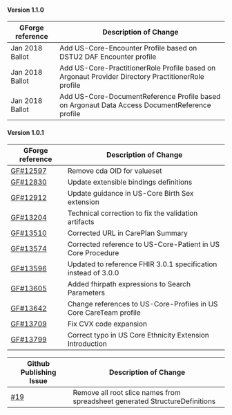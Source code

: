 #### Version 1.1.0

|GForge reference|Description of Change|
|---|---|
|Jan 2018 Ballot|Add US-Core-Encounter Profile based on DSTU2 DAF Encounter profile|
|Jan 2018 Ballot|Add US-Core-PractitionerRole Profile based on Argonaut Provider Directory PractitionerRole profile|
|Jan 2018 Ballot|Add US-Core-DocumentReference Profile based on Argonaut Data Access DocumentReference profile|

#### Version 1.0.1

|GForge reference|Description of Change|
|---|---|
|[GF#12597](https://gforge.hl7.org/gf/project/fhir/tracker/?action=TrackerItemEdit&tracker_item_id=11597)|Remove cda OID for valueset|
|[GF#12830](https://gforge.hl7.org/gf/project/fhir/tracker/?action=TrackerItemEdit&tracker_item_id=12830)|Update extensible bindings definitions|
|[GF#12912](https://gforge.hl7.org/gf/project/fhir/tracker/?action=TrackerItemEdit&tracker_item_id=12912)|Update guidance in US-Core Birth Sex extension|
|[GF#13204](https://gforge.hl7.org/gf/project/fhir/tracker/?action=TrackerItemEdit&tracker_item_id=13204)|Technical correction to fix the validation artifacts|
|[GF#13510](https://gforge.hl7.org/gf/project/fhir/tracker/?action=TrackerItemEdit&tracker_item_id=13510)|Corrected URL in CarePlan Summary|
|[GF#13574](https://gforge.hl7.org/gf/project/fhir/tracker/?action=TrackerItemEdit&tracker_item_id=13574)|Corrected reference to US-Core-Patient in US Core Procedure|
|[GF#13596](https://gforge.hl7.org/gf/project/fhir/tracker/?action=TrackerItemEdit&tracker_item_id=13596)|Updated to reference FHIR 3.0.1 specification instead of 3.0.0|
|[GF#13605](https://gforge.hl7.org/gf/project/fhir/tracker/?action=TrackerItemEdit&tracker_item_id=13605)|Added fhirpath expressions to Search Parameters|
|[GF#13642](https://gforge.hl7.org/gf/project/fhir/tracker/?action=TrackerItemEdit&tracker_item_id=13642)|Change references to US-Core-Profiles in US Core CareTeam profile|
|[GF#13709](https://gforge.hl7.org/gf/project/fhir/tracker/?action=TrackerItemEdit&tracker_item_id=13709)|Fix CVX code expansion|
|[GF#13799](https://gforge.hl7.org/gf/project/fhir/tracker/?action=TrackerItemEdit&tracker_item_id=13799)|Correct typo in US Core Ethnicity Extension Introduction|


|Github Publishing Issue|Description of Change|
|---|---|
|[#19](https://github.com/HL7/US-Core/issues/19)|Remove all root slice names from spreadsheet generated StructureDefinitions|
